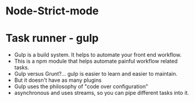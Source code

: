 # Node-Strict-mode

# Task runner - gulp
* Gulp is a build system. It helps to automate your front end workflow.
* This is a npm module that helps automate painful workflow related tasks.
* Gulp versus Grunt?... gulp is easier to learn and easier to maintain. 
* But it doesn't have as many plugins 
* Gulp uses the philosophy of "code over configuration"
* asynchronous and uses streams, so you can pipe different tasks into it.
